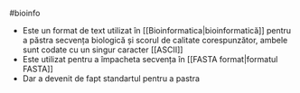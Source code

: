 #bioinfo 
- Este un format de text utilizat în [[Bioinformatica|bioinformatică]] pentru a păstra secvența biologică și scorul de calitate corespunzător, ambele sunt codate cu un singur caracter [[ASCII]]
- Este utilizat pentru a împacheta secvența în [[FASTA format|formatul FASTA]]
- Dar a devenit de fapt standartul pentru a pastra
